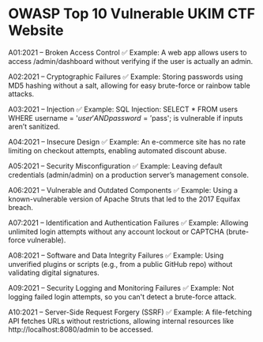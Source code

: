 # OWASP Top 10 Vulnerable UKIM CTF Website


A01:2021 – Broken Access Control
✅ Example: A web app allows users to access /admin/dashboard without verifying if the user is actually an admin.

A02:2021 – Cryptographic Failures
✅ Example: Storing passwords using MD5 hashing without a salt, allowing for easy brute-force or rainbow table attacks.

A03:2021 – Injection
✅ Example: SQL Injection: SELECT * FROM users WHERE username = '$user' AND password = '$pass'; is vulnerable if inputs aren’t sanitized.

A04:2021 – Insecure Design
✅ Example: An e-commerce site has no rate limiting on checkout attempts, enabling automated discount abuse.

A05:2021 – Security Misconfiguration
✅ Example: Leaving default credentials (admin/admin) on a production server’s management console.

A06:2021 – Vulnerable and Outdated Components
✅ Example: Using a known-vulnerable version of Apache Struts that led to the 2017 Equifax breach.

A07:2021 – Identification and Authentication Failures
✅ Example: Allowing unlimited login attempts without any account lockout or CAPTCHA (brute-force vulnerable).

A08:2021 – Software and Data Integrity Failures
✅ Example: Using unverified plugins or scripts (e.g., from a public GitHub repo) without validating digital signatures.

A09:2021 – Security Logging and Monitoring Failures
✅ Example: Not logging failed login attempts, so you can't detect a brute-force attack.

A10:2021 – Server-Side Request Forgery (SSRF)
✅ Example: A file-fetching API fetches URLs without restrictions, allowing internal resources like http://localhost:8080/admin to be accessed.